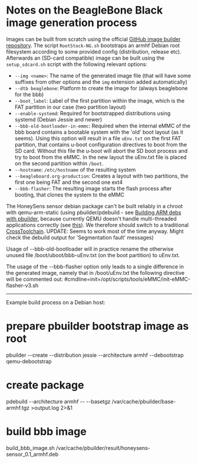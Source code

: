 # Notes on the BeagleBone Black image generation process

Images can be built from scratch using the official [GitHub image builder repository](https://github.com/beagleboard/image-builder). The script `RootStock-NG.sh` bootstraps an armhf Debian root filesystem according to some provided config (distribution, release etc). Afterwards an (SD-card compatible) image can be built using the `setup_sdcard.sh` script with the following relevant options:
* `--img <name>`: The name of the generated image file (that will have some suffixes from other options and the `img` extension added automatically)
* `--dtb beaglebone`: Platform to create the image for (always beaglebone for the bbb)
* `--boot_label`: Label of the first partition within the image, which is the FAT partition in our case (two partition layout)
* `--enable-systemd`: Required for bootstrapped distributions using systemd (Debian Jessie and newer)
* `--bbb-old-bootloader-in-emmc`: Required when the internal eMMC of the bbb board contains a bootable system with the 'old' boot layout (as it seems). Using this option will result in a file `uEnv.txt` on the first FAT partition, that contains u-boot configuration directives to boot from the SD card. Without this file the u-boot will abort the SD boot process and try to boot from the eMMC. In the new layout the uEnv.txt file is placed on the second partition within `/boot`.
* `--hostname`: `/etc/hostname` of the resulting system
* `--beagleboard.org-production`: Creates a layout with two partitions, the first one being FAT and the second one ext4
* `--bbb-flasher`: The resulting image starts the flash process after booting, that clones the system to the eMMC

The HoneySens sensor debian package can't be built reliably in a chroot with qemu-arm-static (using pbuilder/pdebuild - see [Building ARM debs with pbuilder](http://jodal.no/2015/03/08/building-arm-debs-with-pbuilder/), because currently QEMU doesn't handle multi-threaded applications correctly (see [this](https://lists.gnu.org/archive/html/qemu-discuss/2014-09/msg00070.html)). We therefore should switch to a traditional [CrossToolchain](https://wiki.debian.org/CrossToolchains).
UPDATE: Seems to work most of the time anyway. Might check the debuild output for 'Segmentation fault' messages)

Usage of --bbb-old-bootloader will in practice rename the otherwise unused file /boot/uboot/bbb-uEnv.txt (on the boot partition) to uEnv.txt.

The usage of the --bbb-flasher option only leads to a single difference in the generated image, namely that in /boot/uEnv.txt the following directive will be commented out:
#cmdline=init=/opt/scripts/tools/eMMC/init-eMMC-flasher-v3.sh

---------------
Example build process on a Debian host:

# prepare pbuilder bootstrap image as root
pbuilder --create --distribution jessie --architecture armhf --debootstrap qemu-debootstrap

# create package
pdebuild --architecture armhf -- --basetgz /var/cache/pbuilder/base-armhf.tgz >output.log 2>&1

# build bbb image
build_bbb_image.sh /var/cache/pbuilder/result/honeysens-sensor_0.1_armhf.deb
